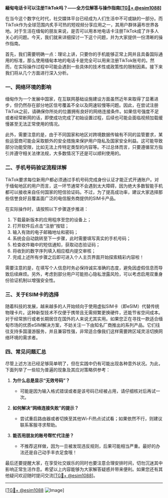 **緬甸电话卡可以注册TikTok吗？——全方位解答与操作指南[[TG💪+ @esim1088](https://t.me/s/esim1088)]**

在当今这个数字化时代，社交媒体平台已经成为人们生活中不可或缺的一部分。而TikTok作为全球范围内炙手可热的短视频分享应用之一，其用户群体遍布世界各地。对于生活在缅甸的朋友来说，是否可以用本地电话卡注册TikTok成了许多人关心的问题。今天，我们就来详细探讨一下这个问题，并为大家提供一份清晰的操作指南。

首先，我们需要明确一点：理论上讲，只要你的手机能够正常上网并且具备国际通用的标准，那么使用缅甸本地的电话卡是完全可以用来注册TikTok账号的。然而，在实际操作过程中可能会遇到一些具体的技术性或政策性的限制因素。接下来我们将从几个方面进行深入分析。

### 一、网络环境的影响

缅甸作为一个发展中国家，在互联网基础设施建设方面虽然近年来取得了显著进步，但仍然存在部分地区信号覆盖不全以及网速较慢等问题。因此，在尝试注册TikTok之前，请确保你所处的位置拥有良好的网络连接条件。如果信号强度不足或者经常断网的话，即使成功完成了初始设置过程，后续也可能会面临视频加载缓慢甚至无法正常使用的情况。

此外，需要注意的是，由于不同国家和地区对跨境数据传输有不同的监管要求，某些运营商可能会采取额外的安全措施来保护用户隐私及国家安全利益。这可能导致部分功能受限，比如无法上传特定类型的内容等。不过总体而言，只要遵循官方指引并遵守相关法律法规，大多数情况下还是可以顺利使用的。

### 二、手机号码验证流程详解

TikTok要求每位新用户都必须通过手机号码完成身份认证才能正式开通账户。对于缅甸地区的用户而言，这一环节通常不会遇到太大障碍，因为绝大多数智能手机都可以接收来自任何国家的短信验证码。不过，为了提高成功率，建议大家选择那些信誉良好且覆盖面广泛的电信服务商提供的SIM卡产品。

在实际操作时，请按照以下步骤逐步推进：
1. 下载最新版本的应用程序至您的设备上；
2. 打开软件后点击“注册”按钮；
3. 输入有效的电子邮箱地址和密码；
4. 系统会自动跳转至下一步骤，此时需要填写真实的手机号码；
5. 检查收件箱中的短信通知，获取动态验证码；
6. 将收到的数字序列填入相应框内提交审核；
7. 完成上述所有步骤之后即可进入个人主页界面开始探索精彩内容啦！

需要注意的是，在填写个人信息时务必保持诚实准确的态度，避免因虚假信息而导致后续麻烦。另外，考虑到部分用户可能担心隐私泄露风险，可以考虑启用双重身份验证机制以增强安全性。

### 三、关于ESIM卡的选择

随着科技的发展，越来越多的人开始倾向于使用虚拟SIM卡（即eSIM）代替传统物理卡片。这种新型技术不仅便于携带且无需频繁更换硬件，还能节省空间成本。对于经常旅行或者长期居住在国外的人来说尤其实用。如果您正在寻找一款适合缅甸市场的优质eSIM解决方案，不妨关注一下由知名厂商推出的系列产品。它们往往支持多国漫游服务，并且兼容性强，非常适合像我们这样需要跨区域灵活切换网络环境的需求者。

### 四、常见问题汇总

尽管上述方法已经足够简单明了，但在实践中仍有可能出现各种意外状况。为此，下面列举了一些较为普遍的现象及其应对策略供参考：

1. **为什么总是显示“无效号码”？**
   - 可能是因为输入格式错误或者是该号码已经被占用，请仔细核对后再试一次。
   
2. **如何解决“网络连接失败”的提示？**
   - 尝试重启路由器或者切换至其他Wi-Fi热点试试看；如果依然不行，则建议联系客服寻求帮助。

3. **能否用朋友的账号帮忙代注册？**
   - 不推荐这样做，因为一旦被发现违反规则，后果可能相当严重。最好的办法还是自己动手丰衣足食哦！

最后还要提醒大家，在享受社交娱乐的同时也要注意合理安排时间，切勿沉迷其中影响正常生活作息。希望以上内容能够为大家解答疑惑并带来便利。如果您还有其他疑问欢迎随时提问交流[[TG💪+ @esim1088](https://t.me/s/esim1088)]。

---

[[TG💪+ @esim1088](https://t.me/s/esim1088) ![Image](https://i.postimg.cc/4NQfJmqS/Snipaste-2025-05-13-00-14-12.png)]